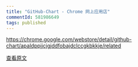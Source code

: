 ```yaml
---
title: "GitHub-Chart - Chrome 网上应用店"
commentId: 581986649
tags: published
---
```


https://chrome.google.com/webstore/detail/github-chart/apaldppjjcjgjddfobajdclccgkbkkje/related
    
[查看原文](https://github.com/lotosbin/lotosbin.github.io/issues/181)
    